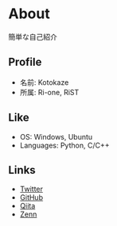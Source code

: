 # About
簡単な自己紹介

## Profile
- 名前: Kotokaze  
- 所属: Ri-one, RiST  

## Like
- OS: Windows, Ubuntu  
- Languages: Python, C/C++  

## Links
- [Twitter](https://twitter.com/Kotokaze__R)  
- [GitHub](https://github.com/Kotokaze)  
- [Qiita](https://qiita.com/Kotokaze)  
- [Zenn](https://zenn.dev/kotokaze)  
